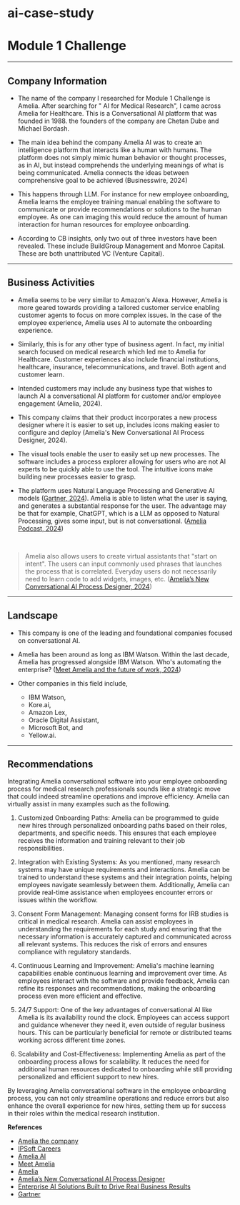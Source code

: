 # ai-case-study
# Module 1 Challenge

---
## Company Information 

* The name of the company I researched for Module 1 Challenge is Amelia. After searching for " AI for Medical Research", I came across Amelia for Healthcare. This is a Conversational AI platform that was founded in 1988. the founders of the company are Chetan Dube and Michael Bordash.

* The main idea behind the company Amelia AI was to create an intelligence platform that interacts like a human with humans. The platform does not simply mimic human behavior or thought processes, as in AI, but instead comprehends the underlying meanings of what is being communicated. Amelia connects the ideas between comprehensive goal to be achieved (Businesswire, 2024) 

* This happens through LLM. For instance for new employee onboarding, Amelia learns the employee training manual enabling the software to communicate or provide recommendations or solutions to the human employee. As one can imaging this would reduce the amount of human interaction for human resources for employee onboarding.

* According to CB insights, only two out of three investors have been revealed. These include BuildGroup Management and Monroe Capital.
 
These are both unattributed VC (Venture Capital).


---
## Business Activities

* Amelia seems to be very similar to Amazon's Alexa. However, Amelia is more geared towards providing a tailored customer service enabling customer agents to focus on more complex issues. In the case of the employee experience, Amelia uses AI to automate the onboarding experience.

* Similarly, this is for any other type of business agent. In fact, my initial search focused on medical research which led me to Amelia for Healthcare. Customer experiences also include financial institutions, healthcare, insurance, telecommunications, and travel. Both agent and customer learn.

* Intended customers may include any business type that wishes to launch AI a conversational AI platform for customer and/or employee engagement (Amelia, 2024).   

* This company claims that their product incorporates a new process designer where it is easier to set up, includes icons making easier to configure and deploy (Amelia's New Conversational AI Process Designer, 2024). 

* The visual tools enable the user to easily set up new processes. The software includes a process explorer allowing for users who are not AI experts to be quickly able to use the tool. The intuitive icons make building new processes easier to grasp. 


* The platform uses Natural Language Processing and Generative AI models ([Gartner, 2024](<https://www.gartner.com/reviews/market/enterprise-conversational-ai-platforms/vendor/amelia/product/amelia>)). Amelia is able to listen what the user is saying, and generates a substantial response for the user. The advantage may be that for example, ChatGPT, which is a LLM as opposed to Natural Processing, gives some input, but is not conversational. ([Amelia Podcast, 2024](<https://amelia.ai/podcast/enterprise-ai-solutions-built-to-drive-real-business-results/?utm_content=272482358&utm_medium=social&utm_source=linkedin&hss_channel=lcp-68792098>))
<br>

> Amelia also allows users to create virtual assistants that "start on intent". The users can input commonly used phrases that launches the process that is correlated. Everyday users do not necessarily need to learn code to add widgets, images, etc. ([Amelia’s New Conversational AI Process Designer, 2024](https://www.youtube.com/watch?v=-6aTLlKodYk))

---
## Landscape

* This company is one of the leading and foundational companies focused on conversational AI.

* Amelia has been around as long as IBM Watson. Within the last decade, Amelia has progressed alongside IBM Watson. Who's automating the enterprise? ([Meet Amelia and the future of work, 2024](https://www.zdnet.com/article/automating-the-enterprise-and-the-future-of-work))

* Other companies in this field include, 
  * IBM Watson, 
  * Kore.ai, 
  * Amazon Lex, 
  * Oracle Digital Assistant,
  * Microsoft Bot, and
  * Yellow.ai.

---
## Recommendations

Integrating Amelia conversational software into your employee onboarding process for medical research professionals sounds like a strategic move that could indeed streamline operations and improve efficiency. Amelia can virtually assist in many examples such as the following.

1. Customized Onboarding Paths: Amelia can be programmed to guide new hires through personalized onboarding paths based on their roles, departments, and specific needs. This ensures that each employee receives the information and training relevant to their job responsibilities.

2. Integration with Existing Systems: As you mentioned, many research systems may have unique requirements and interactions. Amelia can be trained to understand these systems and their integration points, helping employees navigate seamlessly between them. Additionally, Amelia can provide real-time assistance when employees encounter errors or issues within the workflow.

3. Consent Form Management: Managing consent forms for IRB studies is critical in medical research. Amelia can assist employees in understanding the requirements for each study and ensuring that the necessary information is accurately captured and communicated across all relevant systems. This reduces the risk of errors and ensures compliance with regulatory standards.

4. Continuous Learning and Improvement: Amelia's machine learning capabilities enable continuous learning and improvement over time. As employees interact with the software and provide feedback, Amelia can refine its responses and recommendations, making the onboarding process even more efficient and effective.

5. 24/7 Support: One of the key advantages of conversational AI like Amelia is its availability round the clock. Employees can access support and guidance whenever they need it, even outside of regular business hours. This can be particularly beneficial for remote or distributed teams working across different time zones.

6. Scalability and Cost-Effectiveness: Implementing Amelia as part of the onboarding process allows for scalability. It reduces the need for additional human resources dedicated to onboarding while still providing personalized and efficient support to new hires.

By leveraging Amelia conversational software in the employee onboarding process, you can not only streamline operations and reduce errors but also enhance the overall experience for new hires, setting them up for success in their roles within the medical research institution.

**References**
* [Amelia the company](https://en.wikipedia.org/wiki/Amelia_(company))
* [IPSoft Careers](https://www.zippia.com/ipsoft-careers-27679/history/)
* [Amelia AI](https://amelia.ai/conversational-ai/)
* [Meet Amelia](https://www.businesswire.com/news/home/20140929005268/en/Meet-Amelia-IPsoft%E2%80%99s-New-Artificial-Intelligence-Platform-Interacts-Like-a-Human)
* [Amelia](https://www.cbinsights.com/company/amelia)
* [Amelia’s New Conversational AI Process Designer](https://www.youtube.com/watch?v=-6aTLlKodYk)
* [Enterprise AI Solutions Built to Drive Real Business Results](https://amelia.ai/podcast/enterprise-ai-solutions-built-to-drive-real-business-results/?utm_content=272482358&utm_medium=social&utm_source=linkedin&hss_channel=lcp-68792098)
* [Gartner](https://www.gartner.com/reviews/market/enterprise-conversational-ai-platforms/vendor/amelia/product/amelia)
